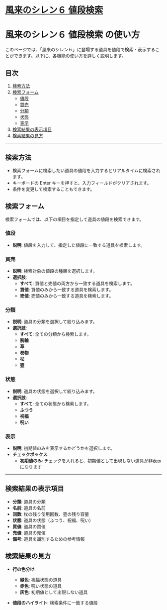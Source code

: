# [風来のシレン６ 値段検索](https://strategyproof.github.io/shiren6-price/)

# 風来のシレン６ 値段検索 の使い方

このページでは、「風来のシレン６」に登場する道具を値段で検索・表示することができます。以下に、各機能の使い方を詳しく説明します。

## 目次

1. [検索方法](#検索方法)
2. [検索フォーム](#検索フォーム)
   - [値段](#値段)
   - [買売](#買売)
   - [分類](#分類)
   - [状態](#状態)
   - [表示](#表示)
3. [検索結果の表示項目](#検索結果の表示項目)
4. [検索結果の見方](#検索結果の見方)

---

## 検索方法

- 検索フォームに検索したい道具の値段を入力するとリアルタイムに検索されます。
- キーボードの Enter キーを押すと、入力フィールドがクリアされます。
- 条件を変更して検索することもできます。

## 検索フォーム

検索フォームでは、以下の項目を指定して道具の値段を検索できます。

### 値段

- **説明**: 値段を入力して、指定した値段に一致する道具を検索します。

### 買売

- **説明**: 検索対象の値段の種類を選択します。
- **選択肢**:
  - **すべて**: 買値と売値の両方から一致する道具を検索します。
  - **買値**: 買値のみから一致する道具を検索します。
  - **売値**: 売値のみから一致する道具を検索します。

### 分類

- **説明**: 道具の分類を選択して絞り込みます。
- **選択肢**:
  - **すべて**: 全ての分類から検索します。
  - **腕輪**
  - **草**
  - **巻物**
  - **杖**
  - **壺**

### 状態

- **説明**: 道具の状態を選択して絞り込みます。
- **選択肢**:
  - **すべて**: 全ての状態から検索します。
  - **ふつう**
  - **祝福**
  - **呪い**

### 表示

- **説明**: 初期値のみを表示するかどうかを選択します。
- **チェックボックス**:
  - **初期値のみ**: チェックを入れると、初期値として出現しない道具が非表示になります

---

## 検索結果の表示項目

- **分類**: 道具の分類
- **名前**: 道具の名前
- **回数**: 杖の残り使用回数、壺の残り容量
- **状態**: 道具の状態（ふつう、祝福、呪い）
- **買値**: 道具の買値
- **売値**: 道具の売値
- **備考**: 道具を識別するための参考情報

## 検索結果の見方

- **行の色分け**:

  - **緑色**: 祝福状態の道具
  - **赤色**: 呪い状態の道具
  - **灰色**: 初期値として出現しない道具

- **値段のハイライト**: 検索条件に一致する値段

